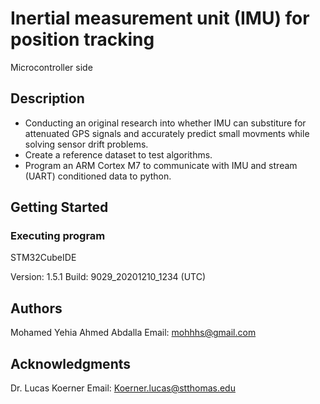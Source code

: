 # Inertial measurement unit (IMU) for position tracking

Microcontroller side 

## Description

- Conducting an original research into whether IMU can substiture for attenuated GPS signals and accurately predict small movments while solving sensor drift problems.
- Create a reference dataset to test algorithms.
- Program an ARM Cortex M7 to communicate with IMU and stream (UART) conditioned data to python.

## Getting Started

### Executing program

STM32CubeIDE

Version: 1.5.1
Build: 9029_20201210_1234 (UTC)

## Authors

Mohamed Yehia Ahmed Abdalla
Email: mohhhs@gmail.com

## Acknowledgments

Dr. Lucas Koerner
Email: Koerner.lucas@stthomas.edu
